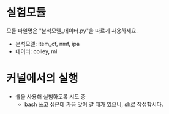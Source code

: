 # 실험모듈
모듈 파일명은 "분석모델_데이터.py"을 따르게 사용하세요.

- 분석모델: item_cf, nmf, ipa
- 데이터: colley, ml

# 커널에서의 실행
- 쉘을 사용해 실험하도록 시도 중
    - bash 쓰고 싶은데 가끔 맛이 갈 때가 있으니, sh로 작성합시다.